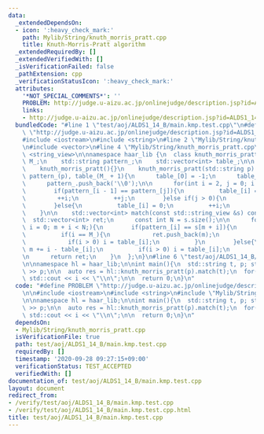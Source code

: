 ```yaml
---
data:
  _extendedDependsOn:
  - icon: ':heavy_check_mark:'
    path: Mylib/String/knuth_morris_pratt.cpp
    title: Knuth-Morris-Pratt algorithm
  _extendedRequiredBy: []
  _extendedVerifiedWith: []
  _isVerificationFailed: false
  _pathExtension: cpp
  _verificationStatusIcon: ':heavy_check_mark:'
  attributes:
    '*NOT_SPECIAL_COMMENTS*': ''
    PROBLEM: http://judge.u-aizu.ac.jp/onlinejudge/description.jsp?id=ALDS1_14_B
    links:
    - http://judge.u-aizu.ac.jp/onlinejudge/description.jsp?id=ALDS1_14_B
  bundledCode: "#line 1 \"test/aoj/ALDS1_14_B/main.kmp.test.cpp\"\n#define PROBLEM\
    \ \"http://judge.u-aizu.ac.jp/onlinejudge/description.jsp?id=ALDS1_14_B\"\n\n\
    #include <iostream>\n#include <string>\n#line 2 \"Mylib/String/knuth_morris_pratt.cpp\"\
    \n#include <vector>\n#line 4 \"Mylib/String/knuth_morris_pratt.cpp\"\n#include\
    \ <string_view>\n\nnamespace haar_lib {\n  class knuth_morris_pratt {\n    int\
    \ M_;\n    std::string pattern_;\n    std::vector<int> table_;\n\n  public:\n\
    \    knuth_morris_pratt(){}\n    knuth_morris_pratt(std::string p): M_(p.size()),\
    \ pattern_(p), table_(M_ + 1){\n      table_[0] = -1;\n      table_[1] = 0;\n\n\
    \      pattern_.push_back('\\0');\n\n      for(int i = 2, j = 0; i <= M_;){\n\
    \        if(pattern_[i - 1] == pattern_[j]){\n          table_[i] = j + 1;\n \
    \         ++i;\n          ++j;\n        }else if(j > 0){\n          j = table_[j];\n\
    \        }else{\n          table_[i] = 0;\n          ++i;\n        }\n      }\n\
    \    }\n\n    std::vector<int> match(const std::string_view &s) const {\n    \
    \  std::vector<int> ret;\n      const int N = s.size();\n\n      for(int m = 0,\
    \ i = 0; m + i < N;){\n        if(pattern_[i] == s[m + i]){\n          ++i;\n\
    \          if(i == M_){\n            ret.push_back(m);\n            m += i - table_[i];\n\
    \            if(i > 0) i = table_[i];\n          }\n        }else{\n         \
    \ m += i - table_[i];\n          if(i > 0) i = table_[i];\n        }\n      }\n\
    \n      return ret;\n    }\n  };\n}\n#line 6 \"test/aoj/ALDS1_14_B/main.kmp.test.cpp\"\
    \n\nnamespace hl = haar_lib;\n\nint main(){\n  std::string t, p; std::cin >> t\
    \ >> p;\n\n  auto res = hl::knuth_morris_pratt(p).match(t);\n  for(auto i : res)\
    \ std::cout << i << \"\\n\";\n\n  return 0;\n}\n"
  code: "#define PROBLEM \"http://judge.u-aizu.ac.jp/onlinejudge/description.jsp?id=ALDS1_14_B\"\
    \n\n#include <iostream>\n#include <string>\n#include \"Mylib/String/knuth_morris_pratt.cpp\"\
    \n\nnamespace hl = haar_lib;\n\nint main(){\n  std::string t, p; std::cin >> t\
    \ >> p;\n\n  auto res = hl::knuth_morris_pratt(p).match(t);\n  for(auto i : res)\
    \ std::cout << i << \"\\n\";\n\n  return 0;\n}\n"
  dependsOn:
  - Mylib/String/knuth_morris_pratt.cpp
  isVerificationFile: true
  path: test/aoj/ALDS1_14_B/main.kmp.test.cpp
  requiredBy: []
  timestamp: '2020-09-28 09:27:15+09:00'
  verificationStatus: TEST_ACCEPTED
  verifiedWith: []
documentation_of: test/aoj/ALDS1_14_B/main.kmp.test.cpp
layout: document
redirect_from:
- /verify/test/aoj/ALDS1_14_B/main.kmp.test.cpp
- /verify/test/aoj/ALDS1_14_B/main.kmp.test.cpp.html
title: test/aoj/ALDS1_14_B/main.kmp.test.cpp
---
```

